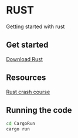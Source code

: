 # RUST
Getting started with rust

## Get started 
[Download Rust]('https://www.rust-lang.org/tools/install')

## Resources
[Rust crash course](https://www.youtube.com/watch?v=zF34dRivLOw)

## Running the code

```bash
cd CargoRun
cargo run
```